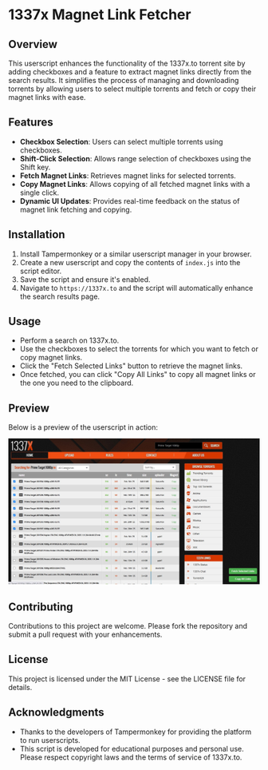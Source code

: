 # 1337x Magnet Link Fetcher

## Overview
This userscript enhances the functionality of the 1337x.to torrent site by adding checkboxes and a feature to extract magnet links directly from the search results. It simplifies the process of managing and downloading torrents by allowing users to select multiple torrents and fetch or copy their magnet links with ease.

## Features
- **Checkbox Selection**: Users can select multiple torrents using checkboxes.
- **Shift-Click Selection**: Allows range selection of checkboxes using the Shift key.
- **Fetch Magnet Links**: Retrieves magnet links for selected torrents.
- **Copy Magnet Links**: Allows copying of all fetched magnet links with a single click.
- **Dynamic UI Updates**: Provides real-time feedback on the status of magnet link fetching and copying.

## Installation
1. Install Tampermonkey or a similar userscript manager in your browser.
2. Create a new userscript and copy the contents of `index.js` into the script editor.
3. Save the script and ensure it's enabled.
4. Navigate to `https://1337x.to` and the script will automatically enhance the search results page.

## Usage
- Perform a search on 1337x.to.
- Use the checkboxes to select the torrents for which you want to fetch or copy magnet links.
- Click the "Fetch Selected Links" button to retrieve the magnet links.
- Once fetched, you can click "Copy All Links" to copy all magnet links or the one you need to the clipboard.

## Preview
Below is a preview of the userscript in action:

![Preview](https://raw.githubusercontent.com/neokyuubi/1337x/main/preview.jpg)

## Contributing
Contributions to this project are welcome. Please fork the repository and submit a pull request with your enhancements.

## License
This project is licensed under the MIT License - see the LICENSE file for details.

## Acknowledgments
- Thanks to the developers of Tampermonkey for providing the platform to run userscripts.
- This script is developed for educational purposes and personal use. Please respect copyright laws and the terms of service of 1337x.to.